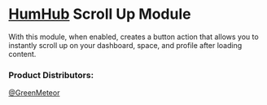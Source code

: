# [HumHub](https://www.humhub.org/en) Scroll Up Module

With this module, when enabled, creates a button action that allows you to instantly scroll up on your dashboard, space, and profile after loading content.

### **Product Distributors:**

[@GreenMeteor](https://github.com/GreenMeteor)
